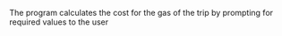 The program calculates the cost for the gas of the trip by prompting for required values to the user
